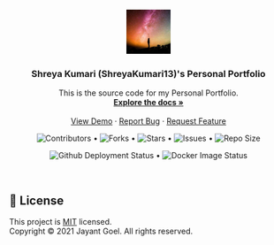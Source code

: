 
<br/>

<div align="center">
	<a href="https://github.com/ShreyaKumari13/PortfolioDemo">
		<img src="src/screenshots/icon.png" alt="Logo" width="80" height="80"/>
	</a>
	<h3 align="center">Shreya Kumari (ShreyaKumari13)'s Personal Portfolio</h3>
	<p align="center">
		This is the source code for my Personal Portfolio.
		<br/>
		<a href="https://github.com/ShreyaKumari13/PortfolioDemo"><strong>Explore the docs »</strong></a>
		<br/>
		<br/>
		<a href="https://ShreyaKumari13.github.io/PortfolioDemo/">View Demo</a>
		·
		<a href="https://github.com/ShreyaKumari13/PortfolioDemo/issues/new?assignees=ShreyaKumari13&labels=bug&template=bug_report.yml&title=%5BBUG%5D%3A+">Report Bug</a>
		·
		<a href="https://github.com/ShreyaKumari13/PortfolioDemo/issues/new?assignees=&labels=enhancement&template=feature_request.yml&title=%5BFEAT%5D%3A+">Request Feature</a>
	</p>
	<p>
		<img src="https://img.shields.io/github/contributors/JayantGoel001/JayantGoel001.github.io.svg?styles/default/yes.svg" alt="Contributors"/> • 
		<img src="https://img.shields.io/github/forks/JayantGoel001/JayantGoel001.github.io.svg?styles/default/yes.svg" alt="Forks"/> • 
		<img src="https://img.shields.io/github/stars/JayantGoel001/JayantGoel001.github.io.svg?styles/default/yes.svg" alt="Stars"/> •
		<img src="https://img.shields.io/github/issues/JayantGoel001/JayantGoel001.github.io.svg?styles/default/yes.svg" alt="Issues"/> •
		<img alt="Repo Size" src="https://img.shields.io/github/repo-size/JayantGoel001/JayantGoel001.github.io"/>
	</p>
	<p>
		<img alt="Github Deployment Status" src="https://github.com/JayantGoel001/JayantGoel001.github.io/actions/workflows/pages/pages-build-deployment/badge.svg?branch=gh-pages&dummy=unused"/> •
		<img src="https://github.com/JayantGoel001/JayantGoel001.github.io/actions/workflows/publish-docker.yml/badge.svg?dummy=unused" alt="Docker Image Status"/>
	</p>
</div>

<br/>


## 📝 License

This project is [MIT](https://opensource.org/licenses/MIT) licensed.<br/>
Copyright &copy; 2021 Jayant Goel. All rights reserved.
